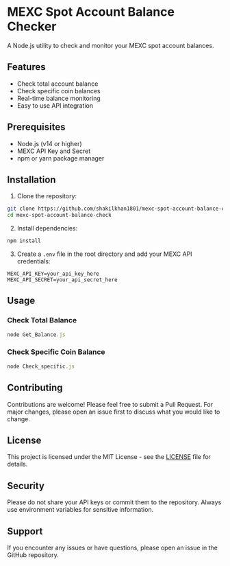 # MEXC Spot Account Balance Checker

A Node.js utility to check and monitor your MEXC spot account balances.

## Features

- Check total account balance
- Check specific coin balances
- Real-time balance monitoring
- Easy to use API integration

## Prerequisites

- Node.js (v14 or higher)
- MEXC API Key and Secret
- npm or yarn package manager

## Installation

1. Clone the repository:
```bash
git clone https://github.com/shakilkhan1801/mexc-spot-account-balance-check.git
cd mexc-spot-account-balance-check
```

2. Install dependencies:
```bash
npm install
```

3. Create a `.env` file in the root directory and add your MEXC API credentials:
```
MEXC_API_KEY=your_api_key_here
MEXC_API_SECRET=your_api_secret_here
```

## Usage

### Check Total Balance
```javascript
node Get_Balance.js
```

### Check Specific Coin Balance
```javascript
node Check_specific.js
```

## Contributing

Contributions are welcome! Please feel free to submit a Pull Request. For major changes, please open an issue first to discuss what you would like to change.

## License

This project is licensed under the MIT License - see the [LICENSE](LICENSE) file for details.

## Security

Please do not share your API keys or commit them to the repository. Always use environment variables for sensitive information.

## Support

If you encounter any issues or have questions, please open an issue in the GitHub repository.